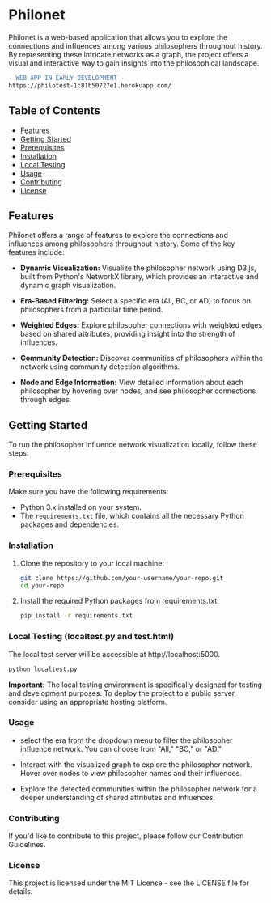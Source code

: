 # Philonet

Philonet is a web-based application that allows you to explore the connections and influences among various philosophers throughout history. By representing these intricate networks as a graph, the project offers a visual and interactive way to gain insights into the philosophical landscape.

```diff
- WEB APP IN EARLY DEVELOPMENT - 
https://philotest-1c81b50727e1.herokuapp.com/
```
## Table of Contents

  - [Features](#features)
  - [Getting Started](#getting-started)
  - [Prerequisites](#prerequisites)
  - [Installation](#installation)
  - [Local Testing](#local-testing-localtestpy-and-testhtml)
  - [Usage](#usage)
  - [Contributing](#contributing)
  - [License](#license)

## Features

Philonet offers a range of features to explore the connections and influences among philosophers throughout history. Some of the key features include:

- **Dynamic Visualization:** Visualize the philosopher network using D3.js, built from Python's NetworkX library, which provides an interactive and dynamic graph visualization.

- **Era-Based Filtering:** Select a specific era (All, BC, or AD) to focus on philosophers from a particular time period.

- **Weighted Edges:** Explore philosopher connections with weighted edges based on shared attributes, providing insight into the strength of influences.

- **Community Detection:** Discover communities of philosophers within the network using community detection algorithms.

- **Node and Edge Information:** View detailed information about each philosopher by hovering over nodes, and see philosopher connections through edges.

## Getting Started

To run the philosopher influence network visualization locally, follow these steps:

### Prerequisites

Make sure you have the following requirements:

- Python 3.x installed on your system.
- The `requirements.txt` file, which contains all the necessary Python packages and dependencies.

### Installation

1. Clone the repository to your local machine:

   ```bash
   git clone https://github.com/your-username/your-repo.git
   cd your-repo

2. Install the required Python packages from requirements.txt:
   
   ```bash
   pip install -r requirements.txt
   

### Local Testing (localtest.py and test.html)
The local test server will be accessible at http://localhost:5000. 

   ```bash
   python localtest.py
  ```
**Important:** The local testing environment is specifically designed for testing and development purposes. To deploy the project to a public server, consider using an appropriate hosting platform.

### Usage
- select the era from the dropdown menu to filter the philosopher influence network. You can choose from "All," "BC," or "AD."

- Interact with the visualized graph to explore the philosopher network. Hover over nodes to view philosopher names and their influences.

- Explore the detected communities within the philosopher network for a deeper understanding of shared attributes and influences.

### Contributing
If you'd like to contribute to this project, please follow our Contribution Guidelines.

### License
This project is licensed under the MIT License - see the LICENSE file for details.
